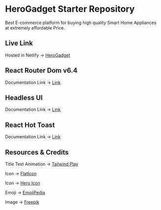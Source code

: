 # HeroGadget Starter Repository

 Best E-commerce platform for buying high quality Smart Home Appliances at extremely affordable Price.

## Live Link
Hosted in Netlify -> [HeroGadget](https://herogadget.netlify.app/)

## React Router Dom v6.4 
Documentation Link -> [Link](https://reactrouter.com/en/main/start/overview)

## Headless UI
Documentation Link -> [Link](https://headlessui.com/)

## React Hot Toast
Documentation Link -> [Link](https://react-hot-toast.com/docs)

## Resources & Credits

Title Text Animation -> [Tailwind Play](https://play.tailwindcss.com/VCZwwz1e3R)

Icon -> [FlatIcon](https://www.flaticon.com/)

Icon -> [Hero Icon](https://heroicons.com/)

Emoji -> [EmojiPedia](https://emojipedia.org/)

Image -> [Freepik](https://www.freepik.com/)

